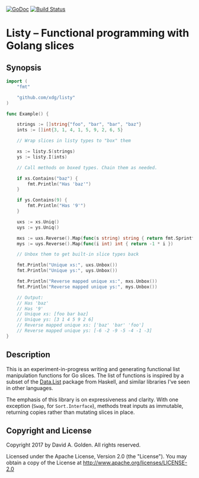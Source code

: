 [![GoDoc](https://godoc.org/github.com/xdg/listy?status.svg)](https://godoc.org/github.com/xdg/listy)
[![Build Status](https://travis-ci.org/xdg/listy.svg?branch=master)](https://travis-ci.org/xdg/listy)

# Listy – Functional programming with Golang slices

## Synopsis

```go
import (
	"fmt"

	"github.com/xdg/listy"
)

func Example() {

	strings := []string{"foo", "bar", "bar", "baz"}
	ints := []int{3, 1, 4, 1, 5, 9, 2, 6, 5}

	// Wrap slices in listy types to "box" them

	xs := listy.S(strings)
	ys := listy.I(ints)

	// Call methods on boxed types. Chain them as needed.

	if xs.Contains("baz") {
		fmt.Println("Has 'baz'")
	}

	if ys.Contains(9) {
		fmt.Println("Has '9'")
	}

	uxs := xs.Uniq()
	uys := ys.Uniq()

	mxs := uxs.Reverse().Map(func(s string) string { return fmt.Sprintf("'%s'", s) })
	mys := uys.Reverse().Map(func(i int) int { return -1 * i })

	// Unbox them to get built-in slice types back

	fmt.Println("Unique xs:", uxs.Unbox())
	fmt.Println("Unique ys:", uys.Unbox())

	fmt.Println("Reverse mapped unique xs:", mxs.Unbox())
	fmt.Println("Reverse mapped unique ys:", mys.Unbox())

	// Output:
	// Has 'baz'
	// Has '9'
	// Unique xs: [foo bar baz]
	// Unique ys: [3 1 4 5 9 2 6]
	// Reverse mapped unique xs: ['baz' 'bar' 'foo']
	// Reverse mapped unique ys: [-6 -2 -9 -5 -4 -1 -3]
}
```

## Description

This is an experiment-in-progress writing and generating functional list
manipulation functions for Go slices.  The list of functions is inspired
by a subset of the
[Data.List](https://hackage.haskell.org/package/base-4.10.0.0/docs/Data-List.html)
package from Haskell, and similar libraries I've seen in other languages.

The emphasis of this library is on expressiveness and clarity.  With one
exception (`Swap`, for `Sort.Interface`), methods treat inputs as
immutable, returning copies rather than mutating slices in place.

## Copyright and License

Copyright 2017 by David A. Golden. All rights reserved.

Licensed under the Apache License, Version 2.0 (the "License"). You may
obtain a copy of the License at http://www.apache.org/licenses/LICENSE-2.0
